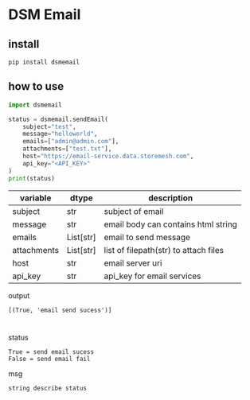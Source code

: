 # DSM Email

## install
```
pip install dsmemail
```

## how to use

```python
import dsmemail

status = dsmemail.sendEmail(
    subject="test", 
    message="helloworld", 
    emails=["admin@admin.com"],
    attachments=["test.txt"],
    host="https://email-service.data.storemesh.com",
    api_key="<API_KEY>"
)
print(status)
```
| variable      | dtype      | description                           |
| --------      | ---------  | ------------------------------------- |
| subject       | str        | subject of email                      |
| message       | str        | email body can contains html string   |
| emails        | List[str]  | email to send message                 |
| attachments   | List[str]  | list of filepath(str) to attach files |
| host          | str        | email server uri                      |
| api_key       | str        | api_key for email services            |  

output
```
[(True, 'email send sucess')]
```

#
status
```
True = send email sucess
False = send email fail
```

msg
```
string describe status
```